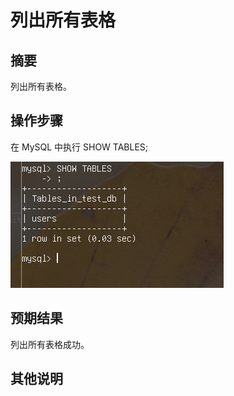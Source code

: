 # 列出所有表格

## 摘要

列出所有表格。

## 操作步骤

在 MySQL 中执行 SHOW TABLES;

![列出所有表格](./img/列出所有表格.png)

## 预期结果

列出所有表格成功。

## 其他说明
